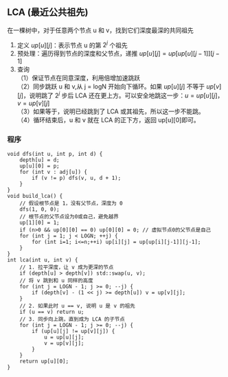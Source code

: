 ## LCA (最近公共祖先)
在一棵树中，对于任意两个节点 u 和 v，找到它们深度最深的共同祖先
1. 定义 $up[u][j]$：表示节点 u 的第 $2 ^j$ 个祖先
2. 预处理：遍历得到节点的深度和父节点，递推 $up[u][j]=up[up[u][j-1]][j-1]$
3. 查询\
（1）保证节点在同意深度，利用倍增加速跳跃\
（2）同步跳跃 u 和 v,从 j = logN 开始向下循环。如果 $up[u][j]$ 不等于 $up[v][j]$，说明跳了 $2 ^j$ 步后 LCA 还在更上方。可以安全地跳这一步：$u=up[u][j]，v=up[v][j]$\
（3）如果等于，说明已经跳到了 LCA 或其祖先，所以这一步不能跳。\
（4）循环结束后，u 和 v 就在 LCA 的正下方，返回 up[u][0]即可。
### 程序
```
void dfs(int u, int p, int d) {
    depth[u] = d;
    up[u][0] = p;
    for (int v : adj[u]) {
        if (v != p) dfs(v, u, d + 1);
    }
}
void build_lca() {
    // 假设根节点是 1，没有父节点，深度为 0
    dfs(1, 0, 0); 
    // 根节点的父节点设为0或自己，避免越界
    up[1][0] = 1;
    if (n>0 && up[0][0] == 0) up[0][0] = 0; // 虚拟节点0的父节点是自己
    for (int j = 1; j < LOGN; ++j) {
        for (int i=1; i<=n;++i) up[i][j] = up[up[i][j-1]][j-1];
    }
}
int lca(int u, int v) {
    // 1. 拉平深度，让 v 成为更深的节点
    if (depth[u] > depth[v]) std::swap(u, v);
    // 将 v 跳到和 u 同样的高度
    for (int j = LOGN - 1; j >= 0; --j) {
        if (depth[v] - (1 << j) >= depth[u]) v = up[v][j];
    }
    // 2. 如果此时 u == v, 说明 u 是 v 的祖先
    if (u == v) return u;
    // 3. 同步向上跳，直到成为 LCA 的子节点
    for (int j = LOGN - 1; j >= 0; --j) {
        if (up[u][j] != up[v][j]) {
            u = up[u][j];
            v = up[v][j];
        }
    }
    return up[u][0];
}
```